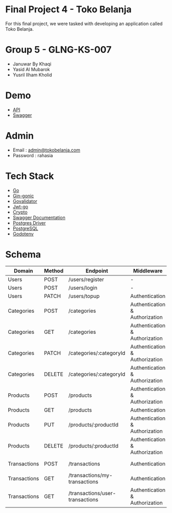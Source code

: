 # Final Project 4 - Toko Belanja

For this final project, we were tasked with developing an application called Toko Belanja. 

# Group 5 - GLNG-KS-007
- Januwar By Khaqi
- Yasid Al Mubarok
- Yusril Ilham Kholid

# Demo
- [API](https://final-project-4-toko-belanja-production.up.railway.app)
- [Swagger](https://final-project-4-toko-belanja-production.up.railway.app/swagger/index.html)

# Admin
- Email : admin@tokobelanja.com
- Password : rahasia

# Tech Stack
- [Go](https://go.dev/)
- [Gin-gonic](https://gin-gonic.com/)
- [Govalidator](https://github.com/asaskevich/govalidator)
- [Jwt-go](https://github.com/golang-jwt/jwt)
- [Crypto](https://pkg.go.dev/crypto)
- [Swagger Documentation](https://github.com/swaggo)
- [Postgres Driver](https://pkg.go.dev/github.com/lib/pq)
- [PostgreSQL](https://www.postgresql.org/)
- [Godotenv](https://github.com/joho/godotenv)

# Schema
| Domain       | Method   | Endpoint                        | Middleware                     | Description            |
|--------------|----------|---------------------------------|--------------------------------|------------------------|
| Users        | POST     | /users/register                 | -                              | User register          |
| Users        | POST     | /users/login                    | -                              | User login             |
| Users        | PATCH    | /users/topup                    | Authentication                 | User topup             |
| Categories   | POST     | /categories                     | Authentication & Authorization | Add category           |
| Categories   | GET      | /categories                     | Authentication & Authorization | Get Categories         |
| Categories   | PATCH    | /categories/:categoryId         | Authentication & Authorization | Update Category        |
| Categories   | DELETE   | /categories/:categoryId         | Authentication & Authorization | Delete Category        |
| Products     | POST     | /products                       | Authentication & Authorization | Add Product            |
| Products     | GET      | /products                       | Authentication                 | Get Products           |
| Products     | PUT      | /products/:productId            | Authentication & Authorization | Update Product         |
| Products     | DELETE   | /products/:productId            | Authentication & Authorization | Delete Product         |
| Transactions | POST     | /transactions                   | Authentication                 | Add Transactions       |
| Transactions | GET      | /transactions/my-transactions   | Authentication                 | Get My Transactionss   |
| Transactions | GET      | /transactions/user-transactions | Authentication & Authorization | Get Users Transactions |
